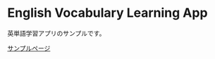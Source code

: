 # English Vocabulary Learning App

英単語学習アプリのサンプルです。

[サンプルページ](https://english-vocabulary-learning-app.00.gy/)

